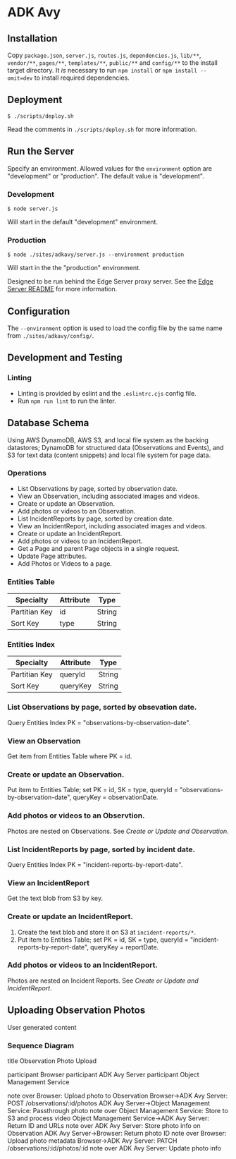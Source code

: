 ADK Avy
=======

Installation
------------
Copy `package.json`, `server.js`, `routes.js`, `dependencies.js`, `lib/**`, `vendor/**`, `pages/**`, `templates/**`, `public/**` and `config/**` to the install target directory. It *is* necessary to run `npm install` or `npm install --omit=dev` to install required dependencies.

Deployment
----------
```
$ ./scripts/deploy.sh
```

Read the comments in `./scripts/deploy.sh` for more information.

Run the Server
--------------
Specify an environment. Allowed values for the `environment` option are "development" or "production". The default value is "development".

### Development
```
$ node server.js
```

Will start in the default "development" environment.

### Production

```
$ node ./sites/adkavy/server.js --environment production
```

Will start in the the "production" environment.

Designed to be run behind the Edge Server proxy server. See the [Edge Server README](../../edge-server/README.md) for more information.

Configuration
-------------
The `--environment` option is used to load the config file by the same name from `./sites/adkavy/config/`.

Development and Testing
-----------------------

### Linting
- Linting is provided by eslint and the `.eslintrc.cjs` config file.
- Run `npm run lint` to run the linter.


Database Schema
---------------
Using AWS DynamoDB, AWS S3, and local file system as the backing datastores; DynamoDB for structured data (Observations and Events), and S3 for text data (content snippets) and local file system for page data.

### Operations
- List Observations by page, sorted by observation date.
- View an Observation, including associated images and videos.
- Create or update an Observation.
- Add photos or videos to an Observation.
- List IncidentReports by page, sorted by creation date.
- View an IncidentReport, including associated images and videos.
- Create or update an IncidentReport.
- Add photos or videos to an IncidentReport.
- Get a Page and parent Page objects in a single request.
- Update Page attributes.
- Add Photos or Videos to a page.

### Entities Table

| Specialty     | Attribute | Type   |
|---------------|-----------|--------| 
| Partitian Key |        id | String |
| Sort Key      |      type | String |

### Entities Index

| Specialty     | Attribute | Type   |
|---------------|-----------|--------| 
| Partitian Key |   queryId | String |
| Sort Key      |  queryKey | String |

### List Observations by page, sorted by obsevation date.
Query Entities Index PK = "observations-by-observation-date".

### View an Observation
Get item from Entities Table where PK = id.

### Create or update an Observation.
Put item to Entities Table; set PK = id, SK = type, queryId = "observations-by-observation-date", queryKey = observationDate.

### Add photos or videos to an Observtion.
Photos are nested on Observations. See *Create or Update and Observation*.

### List IncidentReports by page, sorted by incident date.
Query Entities Index PK = "incident-reports-by-report-date".

### View an IncidentReport
Get the text blob from S3 by key.

### Create or update an IncidentReport.
1. Create the text blob and store it on S3 at `incident-reports/*`.
2. Put item to Entities Table; set PK = id, SK = type, queryId = "incident-reports-by-report-date", queryKey = reportDate.

### Add photos or videos to an IncidentReport.
Photos are nested on Incident Reports. See *Create or Update and IncidentReport*.

Uploading Observation Photos
----------------------------
User generated content

### Sequence Diagram
title Observation Photo Upload

participant Browser
participant ADK Avy Server
participant Object Management Service

note over Browser: Upload photo to Observation
Browser->ADK Avy Server: POST /observations/:id/photos
ADK Avy Server->Object Management Service: Passthrough photo
note over Object Management Service: Store to S3 and process video
Object Management Service->ADK Avy Server: Return ID and URLs
note over ADK Avy Server: Store photo info on Observation
ADK Avy Server->Browser: Return photo ID
note over Browser: Upload photo metadata
Browser->ADK Avy Server: PATCH /observations/:id/photos/:id
note over ADK Avy Server: Update photo info
